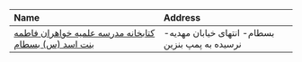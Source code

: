 | Name                                                            | Address                                         |
|:----------------------------------------------------------------|:------------------------------------------------|
| [کتابخانه مدرسه علمیه خواهران فاطمه بنت اسد (س) بسطام](http://) | بسطام- انتهای خیابان مهدیه- نرسیده به پمپ بنزین |